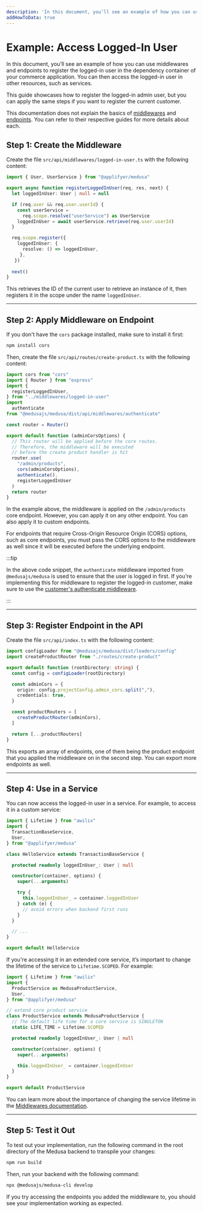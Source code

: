 ```yaml
---
description: 'In this document, you’ll see an example of how you can use middlewares and endpoints to register the logged-in user in the dependency container of your commerce application.'
addHowToData: true
---
```


# Example: Access Logged-In User

In this document, you’ll see an example of how you can use middlewares and endpoints to register the logged-in user in the dependency container of your commerce application. You can then access the logged-in user in other resources, such as services.

This guide showcases how to register the logged-in admin user, but you can apply the same steps if you want to register the current customer.

This documentation does not explain the basics of [middlewares](./add-middleware.md) and [endpoints](./create.md). You can refer to their respective guides for more details about each.

## Step 1: Create the Middleware

Create the file `src/api/middlewares/logged-in-user.ts` with the following content:

```ts title=src/api/middlewares/logged-in-user.ts
import { User, UserService } from "@applifyer/medusa"

export async function registerLoggedInUser(req, res, next) {
  let loggedInUser: User | null = null

  if (req.user && req.user.userId) {
    const userService = 
      req.scope.resolve("userService") as UserService
    loggedInUser = await userService.retrieve(req.user.userId)
  }

  req.scope.register({
    loggedInUser: {
      resolve: () => loggedInUser,
     },
   })
  
  next()
}
```

This retrieves the ID of the current user to retrieve an instance of it, then registers it in the scope under the name `loggedInUser`.

---

## Step 2: Apply Middleware on Endpoint

If you don't have the `cors` package installed, make sure to install it first:

```bash npm2yarn
npm install cors
```

Then, create the file `src/api/routes/create-product.ts` with the following content:

```ts title=src/api/routes/create-product.ts
import cors from "cors"
import { Router } from "express"
import { 
  registerLoggedInUser,
} from "../middlewares/logged-in-user"
import 
  authenticate 
from "@medusajs/medusa/dist/api/middlewares/authenticate"

const router = Router()

export default function (adminCorsOptions) {
  // This router will be applied before the core routes. 
  // Therefore, the middleware will be executed
  // before the create product handler is hit
  router.use(
    "/admin/products", 
    cors(adminCorsOptions), 
    authenticate(),
    registerLoggedInUser
  )
  return router
}
```

In the example above, the middleware is applied on the `/admin/products` core endpoint. However, you can apply it on any other endpoint. You can also apply it to custom endpoints.

For endpoints that require Cross-Origin Resource Origin (CORS) options, such as core endpoints, you must pass the CORS options to the middleware as well since it will be executed before the underlying endpoint.

:::tip

In the above code snippet, the `authenticate` middleware imported from `@medusajs/medusa` is used to ensure that the user is logged in first. If you're implementing this for middleware to register the logged-in customer, make sure to use the [customer's authenticate middleware](./create.md#protect-store-routes).

:::

---

## Step 3: Register Endpoint in the API

Create the file `src/api/index.ts` with the following content:

```ts title=src/api/index.ts
import configLoader from "@medusajs/medusa/dist/loaders/config"
import createProductRouter from "./routes/create-product"

export default function (rootDirectory: string) {
  const config = configLoader(rootDirectory)

  const adminCors = {
    origin: config.projectConfig.admin_cors.split(","),
    credentials: true,
  }

  const productRouters = [
    createProductRouter(adminCors),
  ]

  return [...productRouters]
}
```

This exports an array of endpoints, one of them being the product endpoint that you applied the middleware on in the second step. You can export more endpoints as well.

---

## Step 4: Use in a Service

You can now access the logged-in user in a service. For example, to access it in a custom service:

<!-- eslint-disable prefer-rest-params -->

```ts
import { Lifetime } from "awilix"
import { 
  TransactionBaseService, 
  User,
} from "@applifyer/medusa"

class HelloService extends TransactionBaseService {

  protected readonly loggedInUser_: User | null

  constructor(container, options) {
    super(...arguments)

    try {
      this.loggedInUser_ = container.loggedInUser
    } catch (e) {
      // avoid errors when backend first runs
    }
  }

  // ...
}

export default HelloService
```

If you're accessing it in an extended core service, it’s important to change the lifetime of the service to `Lifetime.SCOPED`. For example:

<!-- eslint-disable prefer-rest-params -->

```ts
import { Lifetime } from "awilix"
import { 
  ProductService as MedusaProductService, 
  User, 
} from "@applifyer/medusa"

// extend core product service
class ProductService extends MedusaProductService {
  // The default life time for a core service is SINGLETON
  static LIFE_TIME = Lifetime.SCOPED

  protected readonly loggedInUser_: User | null

  constructor(container, options) {
    super(...arguments)

    this.loggedInUser_ = container.loggedInUser
  }
}

export default ProductService
```

You can learn more about the importance of changing the service lifetime in the [Middlewares documentation](./add-middleware.md#note-about-services-lifetime).

---

## Step 5: Test it Out

To test out your implementation, run the following command in the root directory of the Medusa backend to transpile your changes:

```bash npm2yarn
npm run build
```

Then, run your backend with the following command:

```bash npm2yarn
npx @medusajs/medusa-cli develop
```

If you try accessing the endpoints you added the middleware to, you should see your implementation working as expected.

